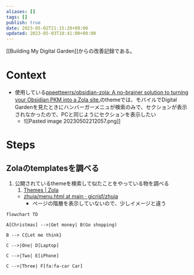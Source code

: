 ```yaml
---
aliases: []
tags: []
publish: true
date: 2023-05-02T21:15:20+09:00
updated: 2023-05-03T10:41:00+09:00
---
```


[[Building My Digital Garden]]からの改善記録である。

# Context
- 使用している[ppeetteerrs/obsidian\-zola: A no\-brainer solution to turning your Obsidian PKM into a Zola site\.](https://github.com/ppeetteerrs/obsidian-zola)のthemeでは、モバイルでDigital Gardenを見たときにハンバーガーメニュが検索のみで、セクションが表示されなかったので、PCと同じようにセクションを表示したい
	- ![[Pasted image 20230502212057.png]]

# Steps
## Zolaのtemplatesを調べる
1. 公開されているthemeを検索して似たことをやっている物を調べる
	1. [Themes \| Zola](https://www.getzola.org/themes/)
	- [zhuia/menu\.html at main · gicrisf/zhuia](https://github.com/gicrisf/zhuia/blob/main/templates/macros/menu.html)
		- ページの階層を表示していないので、少しイメージと違う

```mermaid 
flowchart TD

A[Christmas] -->|Get money| B(Go shopping)

B --> C{Let me think}

C -->|One| D[Laptop]

C -->|Two| E[iPhone]

C -->|Three| F[fa:fa-car Car]
```